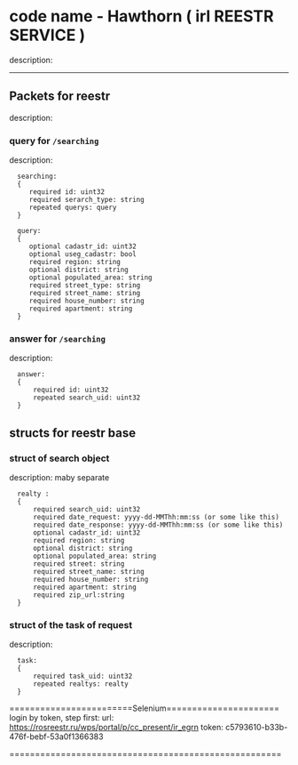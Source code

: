 # code name - Hawthorn ( irl REESTR SERVICE )

  description:

* * *

## Packets for reestr

  description:

### query for `/searching`

  description:
```
  searching: 
  {
     required id: uint32
     required serarch_type: string
     repeated querys: query
  }
```
```
  query: 
  {
     optional сadastr_id: uint32
     optional useg_сadastr: bool
     required region: string
     optional district: string
     optional populated_area: string
     required street_type: string
     required street_name: string
     required house_number: string
     required apartment: string
  }
```
### answer for `/searching`

  description:
```
  answer: 
  {
      required id: uint32
      repeated search_uid: uint32
  }
 ```
## structs for reestr base

### struct of search object

  description: maby separate
```
  realty : 
  {
      required search_uid: uint32
      required date_request: yyyy-dd-MMThh:mm:ss (or some like this)
      required date_response: yyyy-dd-MMThh:mm:ss (or some like this)
      optional сadastr_id: uint32
      required region: string
      optional district: string
      optional populated_area: string
      required street: string
      required street_name: string
      required house_number: string
      required apartment: string
      required zip_url:string
  }
```
### struct of the task of request

  description:
```
  task: 
  {
      required task_uid: uint32
      repeated realtys: realty
  }
```
  ========================Selenium======================
  login by token, step first:
  url: <https://rosreestr.ru/wps/portal/p/cc_present/ir_egrn>
  token: c5793610-b33b-476f-bebf-53a0f1366383

  =====================================================
